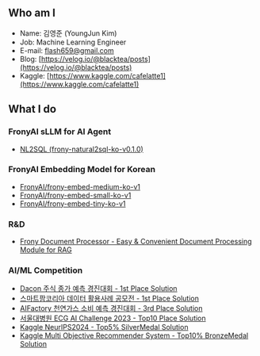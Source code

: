 ## Who am I
- Name: 김영준 (YoungJun Kim)
- Job: Machine Learning Engineer
- E-mail: flash659@gmail.com
- Blog: [https://velog.io/@blacktea/posts](https://velog.io/@blacktea/posts)
- Kaggle: [https://www.kaggle.com/cafelatte1](https://www.kaggle.com/cafelatte1)

## What I do
### FronyAI sLLM for AI Agent
- [NL2SQL (frony-natural2sql-ko-v0.1.0)](https://huggingface.co/flash659/frony-natural2sql-ko-v0.1.0)
### FronyAI Embedding Model for Korean
- [FronyAI/frony-embed-medium-ko-v1](https://huggingface.co/FronyAI/frony-embed-medium-ko-v1)
- [FronyAI/frony-embed-small-ko-v1](https://huggingface.co/FronyAI/frony-embed-small-ko-v1)
- [FronyAI/frony-embed-tiny-ko-v1](https://huggingface.co/FronyAI/frony-embed-tiny-ko-v1)
### R&D
- [Frony Document Processor - Easy & Convenient Document Processing Module for RAG](https://github.com/Cafelatte1/frony-document-processor)

### AI/ML Competition
- [Dacon 주식 종가 예측 경진대회 - 1st Place Solution](https://github.com/Cafelatte1/Dacon_Stock-Price-Prediction-1st)
- [스마트팜코리아 데이터 활용사례 공모전 - 1st Place Solution](https://github.com/Cafelatte1/SmartFarmKorea_Data-Analysis-Competition-1st)
- [AIFactory 천연가스 소비 예측 경진대회 - 3rd Place Solution](https://github.com/Cafelatte1/AIFactory_Naturalgas-Consumption-Prediction-3rd)
- [서울대병원 ECG AI Challenge 2023 - Top10 Place Solution](https://github.com/Cafelatte1/MAIC-team-heart.of.steel)
- [Kaggle NeurIPS2024 - Top5% SilverMedal Solution](https://github.com/Cafelatte1/Kaggle_NeurIPS2024-SilverMedal)
- [Kaggle Multi Objective Recommender System - Top10% BronzeMedal Solution](https://github.com/Cafelatte1/Kaggle_Multi-Objective-Recommender-System-BronzeMedal)

